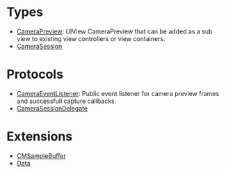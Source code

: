 # Types

  - [CameraPreview](/CameraPreview):
    UIView CameraPreview that can be added as a sub view to existing view controllers or view containers.
  - [CameraSession](/CameraSession)

# Protocols

  - [CameraEventListener](/CameraEventListener):
    Public event listener for camera preview frames and successfull capture callbacks.
  - [CameraSessionDelegate](/CameraSessionDelegate)

# Extensions

  - [CMSampleBuffer](/CMSampleBuffer)
  - [Data](/Data)
